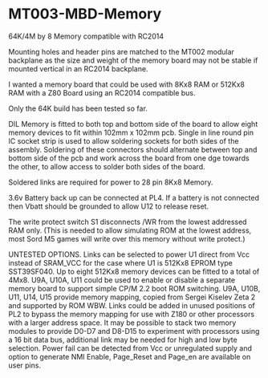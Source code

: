 # MT003-MBD-Memory
64K/4M by 8 Memory compatible with RC2014

Mounting holes and header pins are matched to the MT002 modular backplane as the size and weight of the memory board may not be stable if mounted vertical in an RC2014 backplane.

I wanted a memory board that could be used with 8Kx8 RAM or 512Kx8 RAM with a Z80 Board using an RC2014 compatible bus.

Only the 64K build has been tested so far.

DIL Memory is fitted to both top and bottom side of the board to allow eight memory devices to fit within 102mm x 102mm pcb. Single in line round pin IC socket strip is used to allow soldering sockets for both sides of the assembly. Soldering of these connectors should alternate between top and bottom side of the pcb and work across the board from one dge towards the other, to allow access to solder both sides of the board.

Soldered links are required for power to 28 pin 8Kx8 Memory.

3.6v Battery back up can be connected at PL4. If a battery is not connected then Vbatt should be grounded to allow U12 to release reset.

The write protect switch S1 disconnects /WR from the lowest addressed RAM only. (This is needed to allow simulating ROM at the lowest address, most Sord M5 games will write over this memory without write protect.)

UNTESTED OPTIONS.
Links can be selected to power U1 direct from Vcc instead of SRAM_VCC for the case where U1 is 512Kx8 EPROM type SST39SF040.
Up to eight 512Kx8 memory devices can be fitted to a total of 4Mx8.
U9A, U10A, U11 could be used to enable or disable a separate memory board to support simple CP/M 2.2 boot ROM switching.
U9A, U10B, U11, U14, U15 provide memory mapping, copied from Sergei Kiselev Zeta 2 and supported by ROM WBW.
Links could be added in unused positions of PL2 to bypass the memory mapping for use with Z180 or other processors with a larger address space.
It may be possible to stack two memory modules to provide D0-D7 and D8-D15 to experiment with processors using a 16 bit data bus, additional link may be needed for high and low byte selection.
Power fail can be detected from Vcc or unregulated supply and option to generate NMI
Enable, Page_Reset and Page_en are available on user pins.
